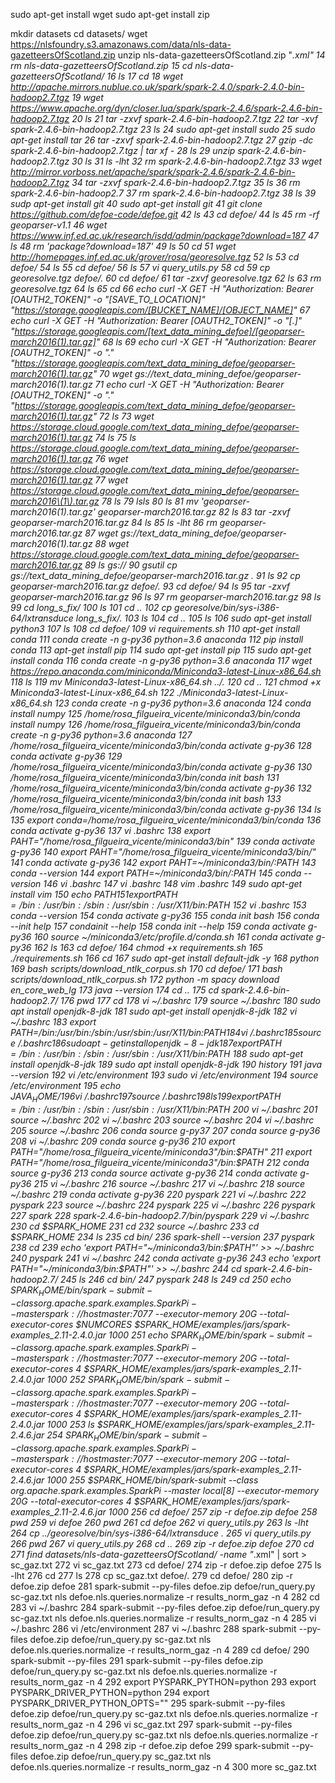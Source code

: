 sudo apt-get install wget
sudo apt-get install zip

mkdir datasets
cd datasets/
wget https://nlsfoundry.s3.amazonaws.com/data/nls-data-gazetteersOfScotland.zip
unzip nls-data-gazetteersOfScotland.zip "*.xml"
   14  rm nls-data-gazetteersOfScotland.zip 
   15  cd nls-data-gazetteersOfScotland/
   16  ls
   17  cd
   18  wget http://apache.mirrors.nublue.co.uk/spark/spark-2.4.0/spark-2.4.0-bin-hadoop2.7.tgz
   19  wget https://www.apache.org/dyn/closer.lua/spark/spark-2.4.6/spark-2.4.6-bin-hadoop2.7.tgz
   20  ls
   21  tar -zxvf spark-2.4.6-bin-hadoop2.7.tgz 
   22  tar -xvf spark-2.4.6-bin-hadoop2.7.tgz 
   23  ls
   24  sudo apt-get install sudo
   25  sudo apt-get install tar
   26  tar -zxvf spark-2.4.6-bin-hadoop2.7.tgz 
   27  gzip -dc spark-2.4.6-bin-hadoop2.7.tgz  | tar xf -
   28  ls
   29  unzip spark-2.4.6-bin-hadoop2.7.tgz 
   30  ls
   31  ls -lht
   32  rm spark-2.4.6-bin-hadoop2.7.tgz 
   33  wget http://mirror.vorboss.net/apache/spark/spark-2.4.6/spark-2.4.6-bin-hadoop2.7.tgz
   34  tar -zxvf spark-2.4.6-bin-hadoop2.7.tgz 
   35  ls
   36  rm spark-2.4.6-bin-hadoop2.7
   37  rm spark-2.4.6-bin-hadoop2.7.tgz 
   38  ls
   39  sudp apt-get install git
   40  sudo apt-get install git
   41  git clone https://github.com/defoe-code/defoe.git
   42  ls
   43  cd defoe/
   44  ls
   45  rm -rf geoparser-v1.1
   46  wget https://www.inf.ed.ac.uk/research/isdd/admin/package?download=187
   47  ls
   48  rm 'package?download=187' 
   49  ls
   50  cd
   51  wget http://homepages.inf.ed.ac.uk/grover/rosa/georesolve.tgz
   52  ls
   53  cd defoe/
   54  ls
   55  cd defoe/
   56  ls
   57  vi query_utils.py 
   58  cd
   59  cp georesolve.tgz defoe/.
   60  cd defoe/
   61  tar -zxvf georesolve.tgz 
   62  ls
   63  rm georesolve.tgz 
   64  ls
   65  cd
   66  echo curl -X GET   -H "Authorization: Bearer [OAUTH2_TOKEN]"   -o "[SAVE_TO_LOCATION]"   "https://storage.googleapis.com/[BUCKET_NAME]/[OBJECT_NAME]"
   67  echo curl -X GET   -H "Authorization: Bearer [OAUTH2_TOKEN]"   -o "[.]"   "https://storage.googleapis.com/[text_data_mining_defoe]/[geoparser-march2016(1).tar.gz]"
   68  ls 
   69  echo curl -X GET   -H "Authorization: Bearer [OAUTH2_TOKEN]"   -o "."   "https://storage.googleapis.com/text_data_mining_defoe/geoparser-march2016(1).tar.gz"
   70  wget gs://text_data_mining_defoe/geoparser-march2016(1).tar.gz
   71  echo curl -X GET   -H "Authorization: Bearer [OAUTH2_TOKEN]"   -o "."   "https://storage.googleapis.com/text_data_mining_defoe/geoparser-march2016(1).tar.gz"
   72  ls
   73  wget https://storage.cloud.google.com/text_data_mining_defoe/geoparser-march2016(1).tar.gz
   74  ls
   75  ls https://storage.cloud.google.com/text_data_mining_defoe/geoparser-march2016(1).tar.gz
   76  wget https://storage.cloud.google.com/text_data_mining_defoe/geoparser-march2016(1).tar.gz
   77  wget https://storage.cloud.google.com/text_data_mining_defoe/geoparser-march2016\(1\).tar.gz
   78  ls
   79  lsls
   80  ls
   81  mv 'geoparser-march2016(1).tar.gz' geoparser-march2016.tar.gz
   82  ls
   83  tar -zxvf geoparser-march2016.tar.gz 
   84  ls
   85  ls -lht
   86  rm geoparser-march2016.tar.gz 
   87  wget gs://text_data_mining_defoe/geoparser-march2016\(1\).tar.gz
   88  wget https://storage.cloud.google.com/text_data_mining_defoe/geoparser-march2016.tar.gz
   89  ls gs://
   90  gsutil cp gs://text_data_mining_defoe/geoparser-march2016.tar.gz .
   91  ls
   92  cp geoparser-march2016.tar.gz defoe/.
   93  cd defoe/
   94  ls
   95  tar -zxvf geoparser-march2016.tar.gz 
   96  ls
   97  rm geoparser-march2016.tar.gz 
   98  ls
   99  cd long_s_fix/
  100  ls
  101  cd ..
  102  cp georesolve/bin/sys-i386-64/lxtransduce long_s_fix/.
  103  ls
  104  cd ..
  105  ls
  106  sudo apt-get install python3
  107  ls
  108  cd defoe/
  109  vi requirements.sh 
  110  apt-get install conda
  111  conda create -n g-py36 python=3.6 anaconda
  112  pip install conda
  113  apt-get install pip
  114  sudo apt-get install pip
  115  sudo apt-get install conda
  116  conda create -n g-py36 python=3.6 anaconda
  117  wget https://repo.anaconda.com/miniconda/Miniconda3-latest-Linux-x86_64.sh
  118  ls
  119  mv Miniconda3-latest-Linux-x86_64.sh ../.
  120  cd ..
  121  chmod +x Miniconda3-latest-Linux-x86_64.sh 
  122  ./Miniconda3-latest-Linux-x86_64.sh 
  123  conda create -n g-py36 python=3.6 anaconda
  124  conda install numpy
  125  /home/rosa_filgueira_vicente/miniconda3/bin/conda install numpy
  126  /home/rosa_filgueira_vicente/miniconda3/bin/conda create -n g-py36 python=3.6 anaconda
  127  /home/rosa_filgueira_vicente/miniconda3/bin/conda activate g-py36
  128  conda activate g-py36
  129  /home/rosa_filgueira_vicente/miniconda3/bin/conda activate g-py36
  130  /home/rosa_filgueira_vicente/miniconda3/bin/conda init bash
  131  /home/rosa_filgueira_vicente/miniconda3/bin/conda activate g-py36
  132  /home/rosa_filgueira_vicente/miniconda3/bin/conda init bash
  133  /home/rosa_filgueira_vicente/miniconda3/bin/conda activate g-py36
  134  ls
  135  export conda=/home/rosa_filgueira_vicente/miniconda3/bin/conda
  136  conda activate g-py36
  137  vi .bashrc 
  138  export PAHT="/home/rosa_filgueira_vicente/miniconda3/bin"
  139  conda activate g-py36
  140  export PAHT="/home/rosa_filgueira_vicente/miniconda3/bin/"
  141  conda activate g-py36
  142  export PAHT=~/miniconda3/bin/:PATH
  143  conda --version
  144  export PATH=~/miniconda3/bin/:PATH
  145  conda --version
  146  vi .bashrc
  147  vi .bashrc 
  148  vim .bashrc 
  149  sudo apt-get install vim
  150  echo $PATH
  151  export PATH=/bin:/usr/bin:/sbin:/usr/sbin:/usr/X11/bin:$PATH
  152  vi .bashrc 
  153  conda --version
  154  conda activate g-py36
  155  conda init bash
  156  conda --init help
  157  condainit --help
  158  conda init --help
  159  conda activate g-py36
  160  source ~/miniconda3/etc/profile.d/conda.sh
  161  conda activate g-py36
  162  ls
  163  cd defoe/
  164  chmod +x requirements.sh 
  165  ./requirements.sh 
  166  cd
  167  sudo apt-get install default-jdk -y
  168  python
  169  bash scripts/download_ntlk_corpus.sh
  170  cd defoe/
  171  bash scripts/download_ntlk_corpus.sh
  172  python -m spacy download en_core_web_lg
  173  java --version
  174  cd ..
  175  cd spark-2.4.6-bin-hadoop2.7/
  176  pwd
  177  cd
  178  vi ~/.bashrc 
  179  source ~/.bashrc
  180  sudo apt install openjdk-8-jdk
  181  sudo apt-get install openjdk-8-jdk
  182  vi ~/.bashrc 
  183  export PATH=/bin:/usr/bin:/sbin:/usr/sbin:/usr/X11/bin:$PATH
  184  vi ~/.bashrc 
  185  source ~/.bashrc
  186  sudo apt-get install openjdk-8-jdk
  187  export PATH=/bin:/usr/bin:/sbin:/usr/sbin:/usr/X11/bin:$PATH
  188  sudo apt-get install openjdk-8-jdk
  189  sudo apt install openjdk-8-jdk
  190  history
  191  java --version
  192  vi /etc/environment
  193  sudo vi /etc/environment
  194  source /etc/environment
  195  echo $JAVA_HOME/
  196  vi ~/.bashrc 
  197  source ~/.bashrc
  198  ls
  199  export PATH=/bin:/usr/bin:/sbin:/usr/sbin:/usr/X11/bin:$PATH
  200  vi ~/.bashrc 
  201  source ~/.bashrc
  202  vi ~/.bashrc 
  203  source ~/.bashrc
  204  vi ~/.bashrc 
  205  source ~/.bashrc
  206  conda source g-py37
  207  conda source g-py36
  208  vi ~/.bashrc 
  209  conda source g-py36
  210  export PATH="/home/rosa_filgueira_vicente/miniconda3"/bin:$PATH"
  211  export PATH="/home/rosa_filgueira_vicente/miniconda3"/bin:$PATH
  212  conda source g-py36
  213  conda source activate g-py36
  214  conda activate g-py36
  215  vi ~/.bashrc 
  216  source ~/.bashrc
  217  vi ~/.bashrc 
  218  source ~/.bashrc
  219  conda activate g-py36
  220  pyspark
  221  vi ~/.bashrc 
  222  pyspark
  223  source ~/.bashrc
  224  pyspark
  225  vi ~/.bashrc 
  226  pyspark
  227  spark
  228  spark-2.4.6-bin-hadoop2.7/bin/pyspark 
  229  vi ~/.bashrc 
  230  cd $SPARK_HOME
  231  cd
  232  source ~/.bashrc 
  233  cd $SPARK_HOME
  234  ls
  235  cd bin/
  236  spark-shell --version
  237  pyspark 
  238  cd
  239  echo 'export PATH="~/miniconda3/bin:$PATH"' >> ~/.bashrc 
  240  pyspark 
  241  vi ~/.bashrc 
  242  conda activate g-py36
  243  echo 'export PATH="~/miniconda3/bin:$PATH"' >> ~/.bashrc 
  244  cd spark-2.4.6-bin-hadoop2.7/
  245  ls
  246  cd bin/
  247  pyspark
  248  ls
  249  cd
  250  echo $SPARK_HOME/bin/spark-submit --class org.apache.spark.examples.SparkPi  --master spark://$hostmaster:7077 --executor-memory 20G   --total-executor-cores $NUMCORES  $SPARK_HOME/examples/jars/spark-examples_2.11-2.4.0.jar 1000
  251  echo $SPARK_HOME/bin/spark-submit --class org.apache.spark.examples.SparkPi  --master spark://$hostmaster:7077 --executor-memory 20G --total-executor-cores 4  $SPARK_HOME/examples/jars/spark-examples_2.11-2.4.0.jar 1000
  252  $SPARK_HOME/bin/spark-submit --class org.apache.spark.examples.SparkPi  --master spark://$hostmaster:7077 --executor-memory 20G --total-executor-cores 4  $SPARK_HOME/examples/jars/spark-examples_2.11-2.4.0.jar 1000
  253  ls $SPARK_HOME/examples/jars/spark-examples_2.11-2.4.6.jar 
  254  $SPARK_HOME/bin/spark-submit --class org.apache.spark.examples.SparkPi  --master spark://$hostmaster:7077 --executor-memory 20G --total-executor-cores 4  $SPARK_HOME/examples/jars/spark-examples_2.11-2.4.6.jar 1000
  255  $SPARK_HOME/bin/spark-submit --class org.apache.spark.examples.SparkPi  --master local[8] --executor-memory 20G --total-executor-cores 4  $SPARK_HOME/examples/jars/spark-examples_2.11-2.4.6.jar 1000
  256  cd defoe/
  257  zip -r defoe.zip defoe
  258  pwd
  259  vi defoe
  260  pwd
  261  cd defoe
  262  vi query_utils.py 
  263  ls -lht
  264  cp ../georesolve/bin/sys-i386-64/lxtransduce .
  265  vi query_utils.py 
  266  pwd
  267  vi query_utils.py 
  268  cd ..
  269  zip -r defoe.zip defoe
  270  cd
  271  find datasets/nls-data-gazetteersOfScotland/ -name "*.xml" | sort > sc_gaz.txt
  272  vi sc_gaz.txt 
  273  cd defoe/
  274  zip -r defoe.zip defoe
  275  ls -lht
  276  cd
  277  ls
  278  cp sc_gaz.txt defoe/.
  279  cd defoe/
  280  zip -r defoe.zip defoe
  281  spark-submit --py-files defoe.zip defoe/run_query.py sc-gaz.txt  nls defoe.nls.queries.normalize -r results_norm_gaz -n 4
  282  cd
  283  vi ~/.bashrc 
  284  spark-submit --py-files defoe.zip defoe/run_query.py sc-gaz.txt  nls defoe.nls.queries.normalize -r results_norm_gaz -n 4
  285  vi ~/.bashrc 
  286  vi /etc/environment
  287  vi ~/.bashrc 
  288  spark-submit --py-files defoe.zip defoe/run_query.py sc-gaz.txt  nls defoe.nls.queries.normalize -r results_norm_gaz -n 4
  289  cd defoe/
  290  spark-submit --py-files 
  291  spark-submit --py-files defoe.zip defoe/run_query.py sc-gaz.txt  nls defoe.nls.queries.normalize -r results_norm_gaz -n 4
  292  export PYSPARK_PYTHON=python
  293  export PYSPARK_DRIVER_PYTHON=python
  294  export PYSPARK_DRIVER_PYTHON_OPTS=""
  295  spark-submit --py-files defoe.zip defoe/run_query.py sc-gaz.txt  nls defoe.nls.queries.normalize -r results_norm_gaz -n 4
  296  vi sc_gaz.txt 
  297  spark-submit --py-files defoe.zip defoe/run_query.py sc-gaz.txt  nls defoe.nls.queries.normalize -r results_norm_gaz -n 4
  298  zip -r defoe.zip defoe
  299  spark-submit --py-files defoe.zip defoe/run_query.py sc_gaz.txt  nls defoe.nls.queries.normalize -r results_norm_gaz -n 4
  300  more sc_gaz.txt 

